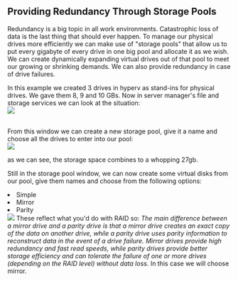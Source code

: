<h2>Providing Redundancy Through Storage Pools</h2>

Redundancy is a big topic in all work environments. Catastrophic loss of data is the last thing that should ever happen. 
To manage our physical drives more efficiently we can make use of "storage pools" that allow us to put every gigabyte of every drive
in one big pool and allocate it as we wish. We can create dynamically expanding virtual drives out of that pool to meet our growing or shrinking demands.
We can also provide redundancy in case of drive failures.

In this example we created 3 drives in hyperv as stand-ins for physical drives. We gave them 8, 9 and 10 GBs. 
Now in server manager's file and storage services we can look at the situation:
<br>
<img src="https://i.imgur.com/smJMUEA.png">

<br>
From this window we can create a new storage pool, give it a name and choose all the drives to enter into our pool:
<br>
<img src="https://i.imgur.com/BCzUzkz.png">

as we can see, the storage space combines to a whopping 27gb.

Still in the storage pool window, we can now create some virtual disks from our pool, give them names and choose from the following options:
<li>Simple</li>
<li>Mirror</li>
<li>Parity</li>
<img src="https://i.imgur.com/3kFXoPa.png">
These reflect what you'd do with RAID so:
<i>The main difference between a mirror drive and a parity drive is that a mirror drive creates an exact copy of the data on another drive, while a parity drive uses parity information to reconstruct data in the event of a drive failure. Mirror drives provide high redundancy and fast read speeds, while parity drives provide better storage efficiency and can tolerate the failure of one or more drives (depending on the RAID level) without data loss.</i>
In this case we will choose mirror.
